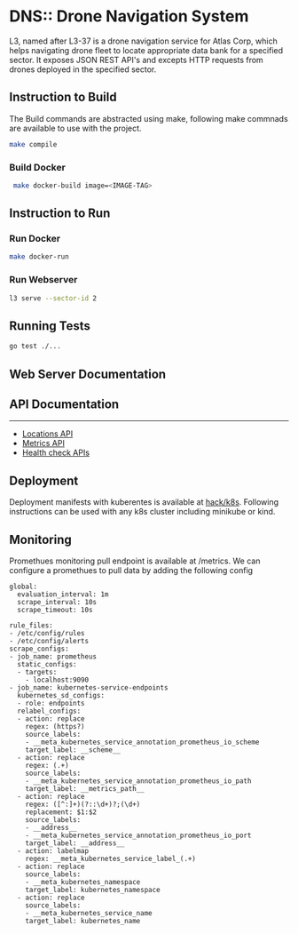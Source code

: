 # DNS:: Drone Navigation System

L3, named after L3-37 is a drone navigation service for Atlas Corp, which
helps navigating drone fleet to locate appropriate data bank for a specified sector.
It exposes JSON REST API's and excepts HTTP requests from drones deployed in the specified sector.

## Instruction to Build
The Build commands are abstracted using make, following make commnads are available to use with the project.
```bash
make compile
```
### Build Docker
```bash
 make docker-build image=<IMAGE-TAG>
```


## Instruction to Run

### Run Docker

```bash
make docker-run
```

### Run Webserver

```bash
l3 serve --sector-id 2
```

## Running Tests

```bash
go test ./...
```

## Web Server Documentation


## API Documentation
---

- [Locations API](docs/api/location.md)
- [Metrics API](docs/api/metrics.md)
- [Health check APIs](docs/api/health.md)

## Deployment
Deployment manifests with kuberentes is available at [hack/k8s](hack/k8s).  Following instructions can be used with any k8s cluster
including minikube or kind.

## Monitoring
Promethues monitoring pull endpoint is available at /metrics. We can configure a promethues to pull data by adding the following config

```text
global:
  evaluation_interval: 1m
  scrape_interval: 10s
  scrape_timeout: 10s

rule_files:
- /etc/config/rules
- /etc/config/alerts
scrape_configs:
- job_name: prometheus
  static_configs:
  - targets:
    - localhost:9090
- job_name: kubernetes-service-endpoints
  kubernetes_sd_configs:
  - role: endpoints
  relabel_configs:
  - action: replace
    regex: (https?)
    source_labels:
    - __meta_kubernetes_service_annotation_prometheus_io_scheme
    target_label: __scheme__
  - action: replace
    regex: (.+)
    source_labels:
    - __meta_kubernetes_service_annotation_prometheus_io_path
    target_label: __metrics_path__
  - action: replace
    regex: ([^:]+)(?::\d+)?;(\d+)
    replacement: $1:$2
    source_labels:
    - __address__
    - __meta_kubernetes_service_annotation_prometheus_io_port
    target_label: __address__
  - action: labelmap
    regex: __meta_kubernetes_service_label_(.+)
  - action: replace
    source_labels:
    - __meta_kubernetes_namespace
    target_label: kubernetes_namespace
  - action: replace
    source_labels:
    - __meta_kubernetes_service_name
    target_label: kubernetes_name

```

